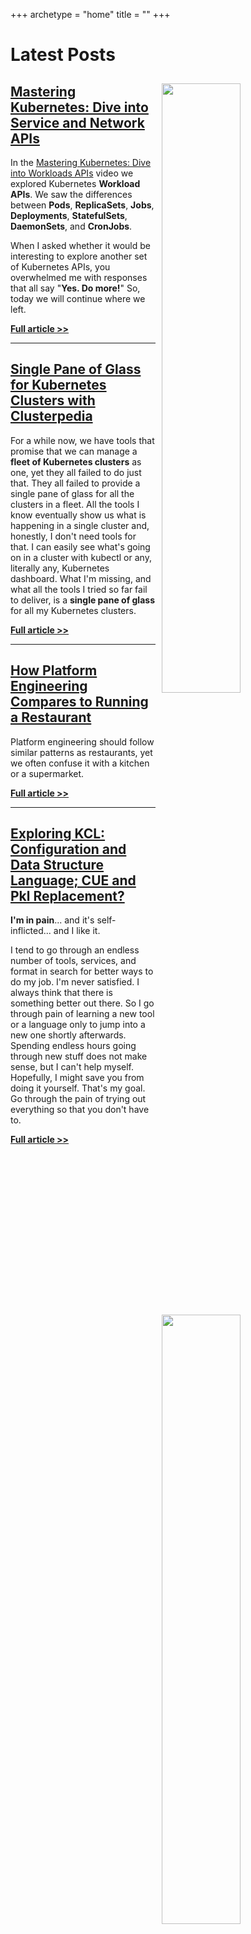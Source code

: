 +++
archetype = "home"
title = ""
+++

# Latest Posts

<img src="/kubernetes/services-ingress-cluster-api/thumbnail.jpeg" style="width:50%; float:right; padding: 10px">

## [Mastering Kubernetes: Dive into Service and Network APIs](/kubernetes/services-ingress-cluster-api)

In the [Mastering Kubernetes: Dive into Workloads APIs](https://youtu.be/U6weXlzQxoY) video we explored Kubernetes **Workload APIs**. We saw the differences between **Pods**, **ReplicaSets**, **Jobs**, **Deployments**, **StatefulSets**, **DaemonSets**, and **CronJobs**.

When I asked whether it would be interesting to explore another set of Kubernetes APIs, you overwhelmed me with responses that all say "**Yes. Do more!**" So, today we will continue where we left.

**[Full article >>](/kubernetes/services-ingress-cluster-api)**

---

<img src="/kubernetes/clusterpedia/thumbnail.png" style="width:50%; float:right; padding: 10px">

## [Single Pane of Glass for Kubernetes Clusters with Clusterpedia](/kubernetes/clusterpedia)

For a while now, we have tools that promise that we can manage a **fleet of Kubernetes clusters** as one, yet they all failed to do just that. They all failed to provide a single pane of glass for all the clusters in a fleet. All the tools I know eventually show us what is happening in a single cluster and, honestly, I don't need tools for that. I can easily see what's going on in a cluster with kubectl or any, literally any, Kubernetes dashboard. What I'm missing, and what all the tools I tried so far fail to deliver, is a **single pane of glass** for all my Kubernetes clusters.

**[Full article >>](/kubernetes/clusterpedia)**

---

<img src="/internal-developer-platforms/platform-engineering-menu/thumbnail.jpeg" style="width:50%; float:right; padding: 10px">

## [How Platform Engineering Compares to Running a Restaurant](/internal-developer-platforms/platform-engineering-menu)

Platform engineering should follow similar patterns as restaurants, yet we often confuse it with a kitchen or a supermarket.

**[Full article >>](/internal-developer-platforms/platform-engineering-menu)**

---

## [Exploring KCL: Configuration and Data Structure Language; CUE and Pkl Replacement?](/app-management/kcl)

**I'm in pain**... and it's self-inflicted... and I like it.

I tend to go through an endless number of tools, services, and format in search for better ways to do my job. I'm never satisfied. I always think that there is something better out there. So I go through pain of learning a new tool or a language only to jump into a new one shortly afterwards. Spending endless hours going through new stuff does not make sense, but I can't help myself. Hopefully, I might save you from doing it yourself. That's my goal. Go through the pain of trying out everything so that you don't have to.

**[Full article >>](/app-management/kcl)**
